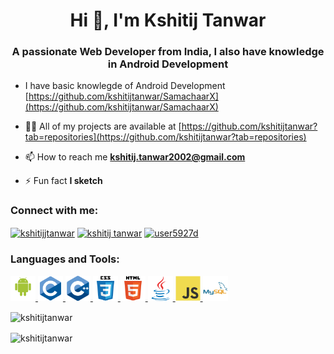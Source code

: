 <h1 align="center">Hi 👋, I'm Kshitij Tanwar</h1>
<h3 align="center">A passionate Web Developer from India, I also have knowledge in Android Development</h3>

- I have basic knowlegde of Android Development [https://github.com/kshitijtanwar/SamachaarX](https://github.com/kshitijtanwar/SamachaarX)

- 👨‍💻 All of my projects are available at [https://github.com/kshitijtanwar?tab=repositories](https://github.com/kshitijtanwar?tab=repositories)

- 📫 How to reach me **kshitij.tanwar2002@gmail.com**

- ⚡ Fun fact **I sketch**

<h3 align="left">Connect with me:</h3>
<p align="left">
<a href="https://twitter.com/kshitijjtanwar" target="blank"><img align="center" src="https://raw.githubusercontent.com/rahuldkjain/github-profile-readme-generator/master/src/images/icons/Social/twitter.svg" alt="kshitijjtanwar" height="30" width="40" /></a>
<a href="https://linkedin.com/in/kshitij tanwar" target="blank"><img align="center" src="https://raw.githubusercontent.com/rahuldkjain/github-profile-readme-generator/master/src/images/icons/Social/linked-in-alt.svg" alt="kshitij tanwar" height="30" width="40" /></a>
<a href="https://www.leetcode.com/user5927d" target="blank"><img align="center" src="https://raw.githubusercontent.com/rahuldkjain/github-profile-readme-generator/master/src/images/icons/Social/leet-code.svg" alt="user5927d" height="30" width="40" /></a>
</p>

<h3 align="left">Languages and Tools:</h3>
<p align="left"> <a href="https://developer.android.com" target="_blank" rel="noreferrer"> <img src="https://raw.githubusercontent.com/devicons/devicon/master/icons/android/android-original-wordmark.svg" alt="android" width="40" height="40"/> </a> <a href="https://www.cprogramming.com/" target="_blank" rel="noreferrer"> <img src="https://raw.githubusercontent.com/devicons/devicon/master/icons/c/c-original.svg" alt="c" width="40" height="40"/> </a> <a href="https://www.w3schools.com/cpp/" target="_blank" rel="noreferrer"> <img src="https://raw.githubusercontent.com/devicons/devicon/master/icons/cplusplus/cplusplus-original.svg" alt="cplusplus" width="40" height="40"/> </a> <a href="https://www.w3schools.com/css/" target="_blank" rel="noreferrer"> <img src="https://raw.githubusercontent.com/devicons/devicon/master/icons/css3/css3-original-wordmark.svg" alt="css3" width="40" height="40"/> </a> <a href="https://www.w3.org/html/" target="_blank" rel="noreferrer"> <img src="https://raw.githubusercontent.com/devicons/devicon/master/icons/html5/html5-original-wordmark.svg" alt="html5" width="40" height="40"/> </a> <a href="https://www.java.com" target="_blank" rel="noreferrer"> <img src="https://raw.githubusercontent.com/devicons/devicon/master/icons/java/java-original.svg" alt="java" width="40" height="40"/> </a> <a href="https://developer.mozilla.org/en-US/docs/Web/JavaScript" target="_blank" rel="noreferrer"> <img src="https://raw.githubusercontent.com/devicons/devicon/master/icons/javascript/javascript-original.svg" alt="javascript" width="40" height="40"/> </a> <a href="https://www.mysql.com/" target="_blank" rel="noreferrer"> <img src="https://raw.githubusercontent.com/devicons/devicon/master/icons/mysql/mysql-original-wordmark.svg" alt="mysql" width="40" height="40"/> </a> </p>

<p><img align="center" src="https://github-readme-stats.vercel.app/api/top-langs?username=kshitijtanwar&show_icons=true&locale=en&layout=compact" alt="kshitijtanwar" /></p>

<p><img align="center" src="https://github-readme-streak-stats.herokuapp.com/?user=kshitijtanwar&" alt="kshitijtanwar" /></p>
